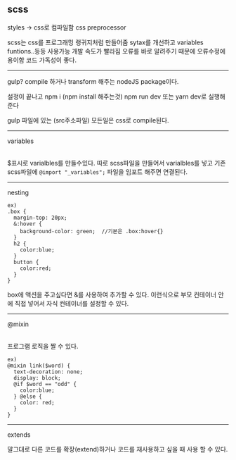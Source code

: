 ## scss

styles -> css로 컴파일함
css preprocessor

scss는 css를 프로그래밍 랭귀지처럼 만들어줌
sytax를 개선하고 variables funtions..등등 사용가능
개발 속도가 빨라짐
오류를 바로 알려주기 때문에 오류수정에 용이함
코드 가독성이 좋다.

-----------------------------------------------------------------
gulp?
compile 하거나 transform 해주는 nodeJS package이다.

설정이 끝나고 npm i (npm install 해주는것)
 npm run dev 또는 yarn dev로 실행해준다

gulp 파일에 있는 (src주소파일) 모든일은 css로 compile된다.

------------------------------------------------------------------
variables<br><br>

$표시로 varialbles를 만들수있다. 
따로 scss파일을 만들어서 varialbles를 넣고
기존 scss파일에 ```@import "_variables";```
파일을 임포트 해주면 연결된다.

-----------------------------------------------------------------
nesting

```
ex) 
.box {
  margin-top: 20px;
  &:hover {
    background-color: green;  //기본은 .box:hover{}
  }
  h2 {
    color:blue;
  }
  button {
    color:red;
  }
}
```
box에 액션을 주고싶다면 &를 사용하여 추가할 수 있다.
이런식으로 부모 컨테이너 안에 직접 넣어서 자식 컨테이너를 설정할 수 있다.

--------------------------------------------------------------------
@mixin<br><br>

프로그램 로직을 짤 수 있다.
```
ex) 
@mixin link($word) {
  text-decoration: none;
  display: block;
  @if $word == "odd" {
    color:blue;
  } @else {
    color: red;
  }
}
```

--------------------------------------------------------------------
extends

말그대로 다른 코드를 확장(extend)하거나 코드를 재사용하고 싶을 때 사용 할 수 있다. 
